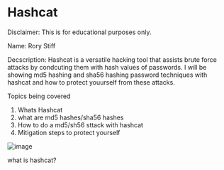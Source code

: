 # Hashcat


Disclaimer: This is for educational purposes only.


Name: Rory Stiff



Decscription: Hashcat is a versatile hacking tool that assists brute force attacks 
by condcuting them with hash values of passwords. I will be showing md5 hashing and
sha56 hashing password techniques with hashcat and how to protect youurself from these attacks. 


Topics being covered

1. Whats Hashcat
2. what are md5 hashes/sha56 hashes
3. How to do a md5/sh56 sttack with hashcat
4. Mitigation steps to protect yourself


![image](https://github.com/user-attachments/assets/15db5d12-0eb1-4b7e-8b37-6fbff8ebc7af)



what is hashcat?










